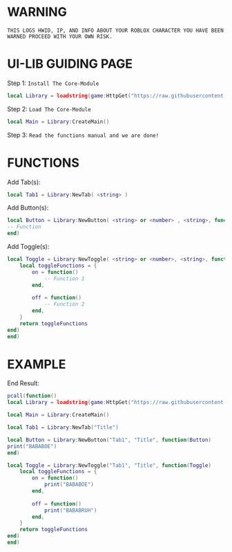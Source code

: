 # WARNING
`THIS LOGS HWID, IP, AND INFO ABOUT YOUR ROBLOX CHARACTER YOU HAVE BEEN WARNED PROCEED WITH YOUR OWN RISK.`

# UI-LIB GUIDING PAGE

Step 1:
`Install The Core-Module`

```lua
local Library = loadstring(game:HttpGet("https://raw.githubusercontent.com/Unknown-publisher/Library/main/CoreHandler", true))()
```

Step 2:
`Load The Core-Module`

```lua
local Main = Library:CreateMain()
```

Step 3:
`Read the functions manual and we are done!`



# FUNCTIONS

Add Tab(s):

```lua
local Tab1 = Library:NewTab( <string> )
```

Add Button(s):

```lua
local Button = Library:NewButton( <string> or <number> , <string>, function(Button)
-- Function
end)
```

Add Toggle(s):

```lua
local Toggle = Library:NewToggle( <string> or <number>, <string>, function(Toggle)
    local toggleFunctions = {
        on = function()
            -- Function 1
        end,
        
        off = function()
            -- Function 2
        end,
    }
    return toggleFunctions
end)
end)
```

# EXAMPLE

End Result:

```lua
pcall(function()
local Library = loadstring(game:HttpGet("https://raw.githubusercontent.com/Unknown-publisher/Library/main/CoreHandler", true))()

local Main = Library:CreateMain()

local Tab1 = Library:NewTab("Title")

local Button = Library:NewButton("Tab1", "Title", function(Button)
print("BABABOE")
end)

local Toggle = Library:NewToggle("Tab1", "Title", function(Toggle)
    local toggleFunctions = {
        on = function()
            print("BABABOE")
        end,
        
        off = function()
            print("BABABRUH")
        end,
    }
    return toggleFunctions
end)
end)
```
